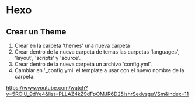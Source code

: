 # Hexo

## Crear un Theme

1) Crear en la carpeta 'themes' una nueva carpeta
2) Crear dentro de la nueva carpeta de temas las carpetas 'languages', 'layout', 'scripts' y 'source'.
3) Crear dentro de la nueva carpeta un archivo 'config.yml'.
4) Cambiar en '_config.yml' el template a usar con el nuevo nombre de la carpeta.

https://www.youtube.com/watch?v=5ROIU_9dYe4&list=PLLAZ4kZ9dFpOMJR6D25ishrSedvsguVSm&index=11